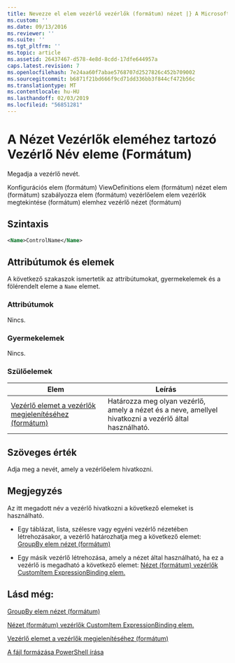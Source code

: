 ```yaml
---
title: Nevezze el elem vezérlő vezérlők (formátum) nézet |} A Microsoft Docs
ms.custom: ''
ms.date: 09/13/2016
ms.reviewer: ''
ms.suite: ''
ms.tgt_pltfrm: ''
ms.topic: article
ms.assetid: 26437467-d578-4e8d-8cdd-17dfe644957a
caps.latest.revision: 7
ms.openlocfilehash: 7e24aa60f7abae5768707d2527826c452b709002
ms.sourcegitcommit: b6871f21bd666f9cd71dd336bb3f844cf472b56c
ms.translationtype: MT
ms.contentlocale: hu-HU
ms.lasthandoff: 02/03/2019
ms.locfileid: "56851281"
---
```

# <a name="name-element-for-control-for-controls-for-view-format"></a>A Nézet Vezérlők eleméhez tartozó Vezérlő Név eleme (Formátum)

Megadja a vezérlő nevét.

Konfigurációs elem (formátum) ViewDefinitions elem (formátum) nézet elem (formátum) szabályozza elem (formátum) vezérlőelem elem vezérlők megtekintése (formátum) elemhez vezérlő nézet (formátum)

## <a name="syntax"></a>Szintaxis

```xml
<Name>ControlName</Name>
```

## <a name="attributes-and-elements"></a>Attribútumok és elemek

A következő szakaszok ismertetik az attribútumokat, gyermekelemek és a fölérendelt eleme a `Name` elemet.

### <a name="attributes"></a>Attribútumok

Nincs.

### <a name="child-elements"></a>Gyermekelemek

Nincs.

### <a name="parent-elements"></a>Szülőelemek

|Elem|Leírás|
|-------------|-----------------|
|[Vezérlő elemet a vezérlők megjelenítéséhez (formátum)](./control-element-for-controls-for-view-format.md)|Határozza meg olyan vezérlő, amely a nézet és a neve, amellyel hivatkozni a vezérlő által használható.|

## <a name="text-value"></a>Szöveges érték

Adja meg a nevét, amely a vezérlőelem hivatkozni.

## <a name="remarks"></a>Megjegyzés

Az itt megadott név a vezérlő hivatkozni a következő elemeket is használható.

- Egy táblázat, lista, szélesre vagy egyéni vezérlő nézetében létrehozásakor, a vezérlő határozhatja meg a következő elemet: [GroupBy elem nézet (formátum)](./groupby-element-for-view-format.md)

- Egy másik vezérlő létrehozása, amely a nézet által használható, ha ez a vezérlő is megadható a következő elemet: [Nézet (formátum) vezérlők CustomItem ExpressionBinding elem.](./expressionbinding-element-for-customitem-for-controls-for-view-format.md)

## <a name="see-also"></a>Lásd még:

[GroupBy elem nézet (formátum)](./groupby-element-for-view-format.md)

[Nézet (formátum) vezérlők CustomItem ExpressionBinding elem.](./expressionbinding-element-for-customitem-for-controls-for-view-format.md)

[Vezérlő elemet a vezérlők megjelenítéséhez (formátum)](./control-element-for-controls-for-view-format.md)

[A fájl formázása PowerShell írása](./writing-a-powershell-formatting-file.md)
